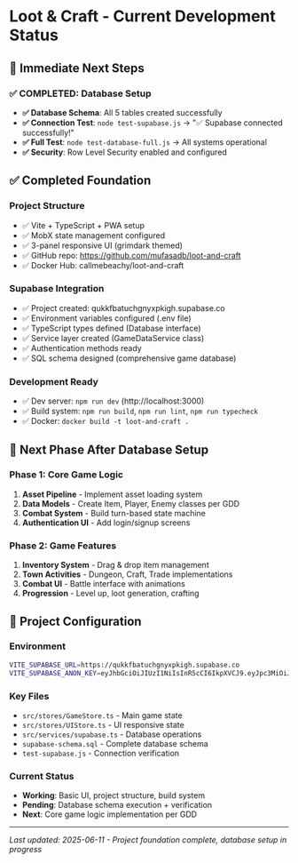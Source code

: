 # Loot & Craft - Current Development Status

## 🎯 Immediate Next Steps

### **✅ COMPLETED: Database Setup**
- **✅ Database Schema**: All 5 tables created successfully
- **✅ Connection Test**: `node test-supabase.js` → "✅ Supabase connected successfully!"
- **✅ Full Test**: `node test-database-full.js` → All systems operational
- **✅ Security**: Row Level Security enabled and configured

## ✅ Completed Foundation

### **Project Structure**
- ✅ Vite + TypeScript + PWA setup
- ✅ MobX state management configured
- ✅ 3-panel responsive UI (grimdark themed)
- ✅ GitHub repo: https://github.com/mufasadb/loot-and-craft
- ✅ Docker Hub: callmebeachy/loot-and-craft

### **Supabase Integration**
- ✅ Project created: qukkfbatuchgnyxpkigh.supabase.co
- ✅ Environment variables configured (.env file)
- ✅ TypeScript types defined (Database interface)
- ✅ Service layer created (GameDataService class)
- ✅ Authentication methods ready
- ✅ SQL schema designed (comprehensive game database)

### **Development Ready**
- ✅ Dev server: `npm run dev` (http://localhost:3000)
- ✅ Build system: `npm run build`, `npm run lint`, `npm run typecheck`
- ✅ Docker: `docker build -t loot-and-craft .`

## 🚀 Next Phase After Database Setup

### **Phase 1: Core Game Logic**
1. **Asset Pipeline** - Implement asset loading system
2. **Data Models** - Create Item, Player, Enemy classes per GDD
3. **Combat System** - Build turn-based state machine
4. **Authentication UI** - Add login/signup screens

### **Phase 2: Game Features**
1. **Inventory System** - Drag & drop item management
2. **Town Activities** - Dungeon, Craft, Trade implementations
3. **Combat UI** - Battle interface with animations
4. **Progression** - Level up, loot generation, crafting

## 🔧 Project Configuration

### **Environment**
```bash
VITE_SUPABASE_URL=https://qukkfbatuchgnyxpkigh.supabase.co
VITE_SUPABASE_ANON_KEY=eyJhbGciOiJIUzI1NiIsInR5cCI6IkpXVCJ9.eyJpc3MiOiJzdXBhYmFzZSIsInJlZiI6InF1a2tmYmF0dWNoZ255eHBraWdoIiwicm9sZSI6ImFub24iLCJpYXQiOjE3NDk2Mzc0NDcsImV4cCI6MjA2NTIxMzQ0N30.zCLGN16C5uEGwP3uuumsf7FGTD8Vqg2PGnRylfYdqbI
```

### **Key Files**
- `src/stores/GameStore.ts` - Main game state
- `src/stores/UIStore.ts` - UI responsive state  
- `src/services/supabase.ts` - Database operations
- `supabase-schema.sql` - Complete database schema
- `test-supabase.js` - Connection verification

### **Current Status**
- **Working**: Basic UI, project structure, build system
- **Pending**: Database schema execution + verification
- **Next**: Core game logic implementation per GDD

---
*Last updated: 2025-06-11 - Project foundation complete, database setup in progress*